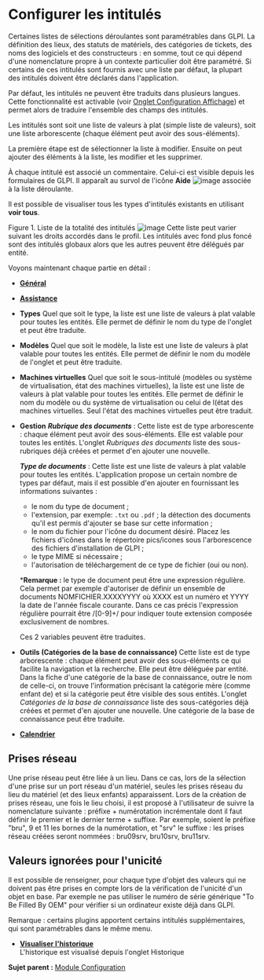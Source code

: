 Configurer les intitulés
========================

Certaines listes de sélections déroulantes sont paramétrables dans GLPI. La définition des lieux, des statuts de matériels, des catégories de tickets, des noms des logiciels et des constructeurs : en somme, tout ce qui dépend d'une nomenclature propre à un contexte particulier doit être paramétré. Si certains de ces intitulés sont fournis avec une liste par défaut, la plupart des intitulés doivent être déclarés dans l'application.

Par défaut, les intitulés ne peuvent être traduits dans plusieurs langues. Cette fonctionnalité est activable (voir [Onglet Configuration
Affichage](config_common_display.html "Cet onglet permet de personnaliser l'apparence générale de l'application.")) et permet alors de traduire l'ensemble des champs des intitulés.

Les intitulés sont soit une liste de valeurs à plat (simple liste de valeurs), soit une liste arborescente (chaque élément peut avoir des sous-éléments).

La première étape est de sélectionner la liste à modifier. Ensuite on peut ajouter des éléments à la liste, les modifier et les supprimer.

À chaque intitulé est associé un commentaire. Celui-ci est visible depuis les formulaires de GLPI. Il apparaît au survol de l'icône **Aide** ![image](docs/image/aide.png) associée à la liste déroulante.

Il est possible de visualiser tous les types d'intitulés existants en utilisant **voir tous**.

Figure 1. Liste de la totalité des intitulés
![image](docs/image/ListeIntitules.png)
Cette liste peut varier suivant les droits accordés dans le profil.
Les intitulés avec fond plus foncé sont des intitulés globaux alors que les autres peuvent être délégués par entité.

Voyons maintenant chaque partie en détail :

- **[Général](index.php?fr/08_Module_Configuration/02_Intitulés/03_Intitulés_Général.md "La partie Général des intitulés")**

- **[Assistance](index.php?fr/08_Module_Configuration/02_Intitulés/04_Intitulés_Assistance.md "La partie Assistance des intitulés")**

- **Types**
  Quel que soit le type, la liste est une liste de valeurs à plat valable pour toutes les entités.
  Elle permet de définir le nom du type de l'onglet et peut être traduite.

- **Modèles**
  Quel que soit le modèle, la liste est une liste de valeurs à plat valable pour toutes les entités.
  Elle permet de définir le nom du modèle de l'onglet et peut être traduite.

- **Machines virtuelles**
  Quel que soit le sous-intitulé (modèles ou système de virtualisation, état des machines virtuelles), la liste est une liste de valeurs à plat valable pour toutes les entités.
  Elle permet de définir le nom du modèle ou du système de virtualisation ou celui de l(état des machines virtuelles. Seul l'état des machines virtuelles peut être traduit.

- **Gestion**
  ***Rubrique des documents*** :
  Cette liste  est de type arborescente : chaque élément peut avoir des sous-éléments. Elle est valable pour toutes les entités.
  L'onglet *Rubriques des documents* liste des sous-rubriques déjà créées et permet d'en ajouter une nouvelle.

  ***Type de documents*** :
  Cette liste est une liste de valeurs à plat valable pour toutes les entités.
  L'application propose un certain nombre de types par défaut, mais il est
possible d'en ajouter en fournissant les informations suivantes :
  -   le nom du type de document ;
  -   l'extension, par exemple: `.txt` ou `.pdf` ; la détection des     documents qu'il est permis d'ajouter se base sur cette information ;
  -   le nom du fichier pour l'icône du document désiré. Placez les fichiers d'icônes dans le répertoire pics/icones sous l'arborescence des fichiers d'installation de GLPI ;
  -   le type MIME si nécessaire ;
  -   l'autorisation de téléchargement de ce type de fichier (oui ou non).

  ***Remarque :** le type de document peut être une expression régulière. Cela permet par exemple d'autoriser de définir un ensemble de documents NOMFICHIER.XXXXYYYY où XXXX est un numéro et YYYY la date de l'année fiscale courante. Dans ce cas précis l'expression régulière pourrait être /[0-9]+/ pour indiquer toute extension composée exclusivement de nombres.

   Ces 2 variables peuvent être traduites.

- **Outils (Catégories de la base de connaissance)**
  Cette liste  est de type arborescente : chaque élément peut avoir des sous-éléments ce qui facilite la navigation et la recherche. Elle peut être déléguée par entité.
  Dans la fiche d'une catégorie de la base de connaissance, outre le nom de celle-ci, on trouve l'information précisant la catégorie mère (comme enfant de) et si la catégorie peut être visible des sous entités.
  L'onglet *Catégories de la base de connaissance* liste des sous-catégories déjà créées et permet d'en ajouter une nouvelle.
  Une catégorie de la base de connaissance peut être traduite.

- **[Calendrier](index.php?fr/08_Module_Configuration/02_Intitulés/05_Intitulés_Calendrier.md "La partie Calendrier des intitulés")**





Prises réseau
-------------

Une prise réseau peut être liée à un lieu. Dans ce cas, lors de la
sélection d'une prise sur un port réseau d'un matériel, seules les
prises réseau du lieu du matériel (et des lieux enfants) apparaissent.
Lors de la création de prises réseau, une fois le lieu choisi, il est
proposé à l'utilisateur de suivre la nomenclature suivante : préfixe +
numérotation incrémentale dont il faut définir le premier et le dernier
terme + suffixe. Par exemple, soient le préfixe "bru", 9 et 11 les
bornes de la numérotation, et "srv" le suffixe : les prises réseau
créées seront nommées : bru09srv, bru10srv, bru11srv.


Valeurs ignorées pour l'unicité
-------------------------------

Il est possible de renseigner, pour chaque type d'objet des valeurs qui
ne doivent pas être prises en compte lors de la vérification de
l'unicité d'un objet en base. Par exemple ne pas utiliser le numéro de
série générique "To Be Filled By OEM" pour vérifier si un ordinateur
existe déjà dans GLPI.

Remarque : certains plugins apportent certains intitulés
supplémentaires, qui sont paramétrables dans le même menu.

-   **[Visualiser l'historique](../glpi/inventory_log.html)**\
     L'historique est visualisé depuis l'onglet Historique

**Sujet parent :** [Module
Configuration](../glpi/config.html "Module Configuration de GLPI")
